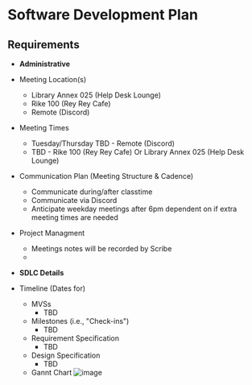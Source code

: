 # Software Development Plan

## Requirements
* **Administrative**
 * Meeting Location(s)
   * Library Annex 025 (Help Desk Lounge)
   * Rike 100 (Rey Rey Cafe)
   * Remote (Discord)
 * Meeting Times
   * Tuesday/Thursday TBD - Remote (Discord)
   * TBD - Rike 100 (Rey Rey Cafe) Or Library Annex 025 (Help Desk Lounge)
 * Communication Plan (Meeting Structure & Cadence)
   * Communicate during/after classtime
   * Communicate via Discord
   * Anticipate weekday meetings after 6pm dependent on if extra meeting times are needed
 * Project Managment
   * Meetings notes will be recorded by Scribe
   * 
    
* **SDLC Details**
* Timeline (Dates for)
  * MVSs
    * TBD
  * Milestones (i.e., "Check-ins")
    * TBD
  * Requirement Specification
    * TBD
  * Design Specification
    * TBD
  * Gannt Chart
  ![image](WSU-cshimizu/ceg4110-group-project-chimera/blob/main/deliverables/CEG4110Gantt.png)

